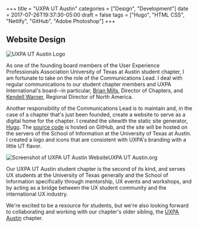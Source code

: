 +++
title = "UXPA UT Austin"
categories = ["Design", "Development"]
date = 2017-07-26T19:37:30-05:00
draft =  false
tags = ["Hugo", "HTML CSS", "Netlify", "GitHub", "Adobe Photoshop"]
+++
## Website Design

![UXPA UT Austin Logo](/img/uxpa-ut-austin-logo.jpg "UXPA UT Austin Logo")

As one of the founding board members of the User Experience Professionals Association University of Texas at Austin student chapter, I am fortunate to take on the role of the Communications Lead. I deal with regular communications to our student chapter members and UXPA International's board--in particular, [Brian Mills](https://www.linkedin.com/in/brianmills/), Director of Chapters, and [Kendell Warner](https://www.linkedin.com/in/kendellwarner/), Regional Director of North America.

Another responsibility of the Communications Lead is to maintain and, in the case of a chapter that's just been founded, create a website to serve as a digital home for the chapter. I created the sitewith the static site generator, [Hugo](https://gohugo.io). The [source code](https://github.com/brentbiglin/uxpa-ut-austin) is hosted on GitHub, and the site will be hosted on the servers of the School of Information at the University of Texas at Austin. I created a logo and icons that are consistent with UXPA's branding with a little UT flavor. 

![Screenshot of UXPA UT Austin Website](/img/uxpa-ut-austin.jpg "UXPA UT Austin Website")UXPA UT Austin.org

Our UXPA UT Austin student chapter is the second of its kind, and serves UX students at the University of Texas generally and the School of Information specifically through mentorship, UX events and workshops, and by acting as a bridge between the UX student community and the international UX industry.

We're excited to be a resource for students, but we're also looking forward to collaborating and working with our chapter's older sibling, the [UXPA Austin](https://www.meetup.com/Austin-User-Experience-Professionals-Association/) chapter.
